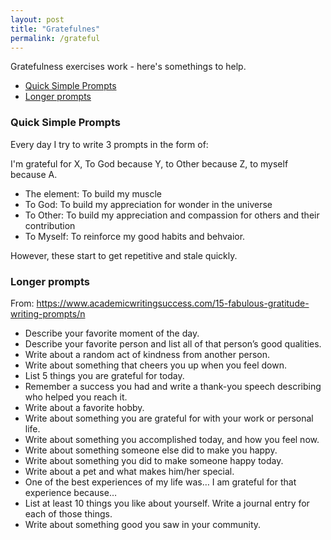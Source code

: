 ```yaml
---
layout: post
title: "Gratefulnes"
permalink: /grateful
---
```


Gratefulness exercises work - here's somethings to help.

<!-- prettier-ignore-start -->
<!-- vim-markdown-toc GFM -->

- [Quick Simple Prompts](#quick-simple-prompts)
- [Longer prompts](#longer-prompts)

<!-- vim-markdown-toc -->
<!-- prettier-ignore-end -->

### Quick Simple Prompts

Every day I try to write 3 prompts in the form of:

I'm grateful for X, To God because Y, to Other because Z, to myself because A.

- The element: To build my muscle
- To God: To build my appreciation for wonder in the universe
- To Other: To build my appreciation and compassion for others and their contribution
- To Myself: To reinforce my good habits and behvaior.

However, these start to get repetitive and stale quickly.

### Longer prompts

From: https://www.academicwritingsuccess.com/15-fabulous-gratitude-writing-prompts/n

- Describe your favorite moment of the day.
- Describe your favorite person and list all of that person’s good qualities.
- Write about a random act of kindness from another person.
- Write about something that cheers you up when you feel down.
- List 5 things you are grateful for today.
- Remember a success you had and write a thank-you speech describing who helped you reach it.
- Write about a favorite hobby.
- Write about something you are grateful for with your work or personal life.
- Write about something you accomplished today, and how you feel now.
- Write about something someone else did to make you happy.
- Write about something you did to make someone happy today.
- Write about a pet and what makes him/her special.
- One of the best experiences of my life was… I am grateful for that experience because…
- List at least 10 things you like about yourself. Write a journal entry for each of those things.
- Write about something good you saw in your community.
